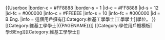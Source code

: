 {{Userbox
  |border-c = #FF8888
  |border-s = 1
  |id-c     = #FF8888
  |id-s     = 12
  |id-fc    = #000000
  |info-c   = #FFEEEE
  |info-s   = 10
  |info-fc  = #000000
  |id       = B.Eng.
  |info     = 這個用戶擁有[[:Category:維基工學學士|工學學士]]學位。
}}
<includeonly> [[Category:維基工學學士|{{PAGENAME}}]] </includeonly>
<noinclude> [[Category:學位用戶框模板|學:BEng]][[Category:維基工學學士]] 
</noinclude>